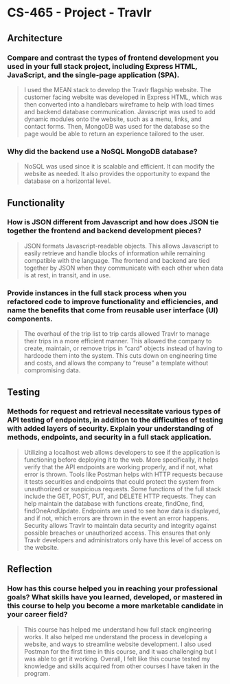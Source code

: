 # CS-465 - Project - Travlr

## Architecture

### Compare and contrast the types of frontend development you used in your full stack project, including Express HTML, JavaScript, and the single-page application (SPA).
> I used the MEAN stack to develop the Travlr flagship website. The customer facing website was developed in Express HTML, which was then converted into a handlebars wireframe to help with load times and backend database communication. Javascript was used to add dynamic modules onto the website, such as a menu, links, and contact forms. Then, MongoDB was used for the database so the page would be able to return an experience tailored to the user. 

### Why did the backend use a NoSQL MongoDB database?
> NoSQL was used since it is scalable and efficient. It can modify the website as needed. It also provides the opportunity to expand the database on a horizontal level.

## Functionality

### How is JSON different from Javascript and how does JSON tie together the frontend and backend development pieces?
> JSON formats Javascript-readable objects. This allows Javascript to easily retrieve and handle blocks of information while remaining compatible with the language. The frontend and backend are tied together by JSON when they communicate with each other when data is at rest, in transit, and in use.

### Provide instances in the full stack process when you refactored code to improve functionality and efficiencies, and name the benefits that come from reusable user interface (UI) components.
> The overhaul of the trip list to trip cards allowed Travlr to manage their trips in a more efficient manner. This allowed the company to create, maintain, or remove trips in “card” objects instead of having to hardcode them into the system. This cuts down on engineering time and costs, and allows the company to “reuse” a template without compromising data.

## Testing

### Methods for request and retrieval necessitate various types of API testing of endpoints, in addition to the difficulties of testing with added layers of security. Explain your understanding of methods, endpoints, and security in a full stack application.
> Utilizing a localhost web allows developers to see if the application is functioning before deploying it to the web. More specifically, it helps verify that the API endpoints are working properly, and if not, what error is thrown. Tools like Postman helps with HTTP requests because it tests securities and endpoints that could protect the system from unauthorized or suspicious requests. Some functions of the full stack include the GET, POST, PUT, and DELETE HTTP requests. They can help maintain the database with functions create, findOne, find, findOneAndUpdate. Endpoints are used to see how data is displayed, and if not, which errors are thrown in the event an error happens. Security allows Travlr to maintain data security and integrity against possible breaches or unauthorized access. This ensures that only Travlr developers and administrators only have this level of access on the website.

## Reflection

### How has this course helped you in reaching your professional goals? What skills have you learned, developed, or mastered in this course to help you become a more marketable candidate in your career field?
>  This course has helped me understand how full stack engineering works. It also helped me understand the process in developing a website, and ways to streamline website development. I also used Postman for the first time in this course, and it was challenging but I was able to get it working. Overall, I felt like this course tested my knowledge and skills acquired from other courses I have taken in the program.
